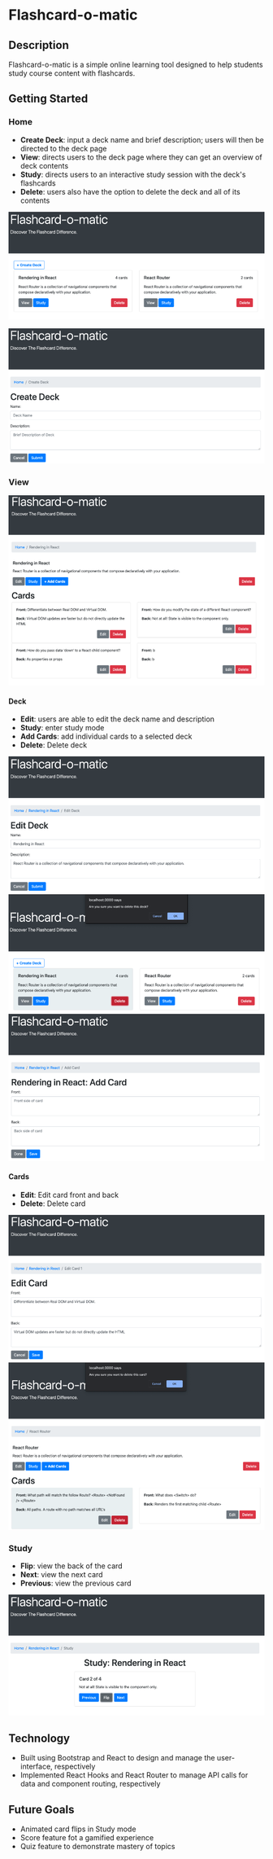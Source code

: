 # Flashcard-o-matic

## Description

Flashcard-o-matic is a simple online learning tool designed to help students study course content with flashcards.

## Getting Started

### Home

- **Create Deck**: input a deck name and brief description; users will then be directed to the deck page
- **View**: directs users to the deck page where they can get an overview of deck contents
- **Study**: directs users to an interactive study session with the deck's flashcards
- **Delete**: users also have the option to delete the deck and all of its contents

![Home Page](./images/Home.png)

![Create Deck](./images/Create-Deck.png)
### View

![View Deck](./images/View.png)
#### Deck

- **Edit**: users are able to edit the deck name and description
- **Study**: enter study mode
- **Add Cards**: add individual cards to a selected deck
- **Delete**: Delete deck

![Edit Deck Page](./images/Edit-Deck.png)
![Delete Deck Page](./images/Delete-Deck.png)
![Add Cards Page](./images/Add-Card.png)

#### Cards

- **Edit**: Edit card front and back
- **Delete**: Delete card

![Edit Card Page](./images/Edit-Card.png)
![Delete Card Page](./images/Delete-Card.png)

### Study

- **Flip**: view the back of the card
- **Next**: view the next card
- **Previous**: view the previous card

![Study Deck](./images/Study.png)

## Technology

- Built using Bootstrap and React to design and manage the user-interface, respectively
- Implemented React Hooks and React Router to manage API calls for data and component routing, respectively

## Future Goals

- Animated card flips in Study mode
- Score feature fot a gamified experience
- Quiz feature to demonstrate mastery of topics
